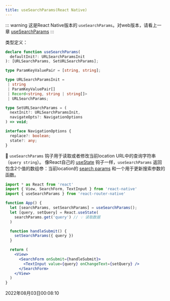 ```yaml
---
title: useSearchParams(React Native)
---
```


::: warning
这是React Native版本的 `useSearchParams`。对web版本，请看上一章 [useSearchParams](./useSearchParams)
:::

类型定义：
```typescript
declare function useSearchParams(
  defaultInit?: URLSearchParamsInit
): [URLSearchParams, SetURLSearchParams];

type ParamKeyValuePair = [string, string];

type URLSearchParamsInit =
 | string
 | ParamKeyValuePair[]
 | Record<string, string | string[]>
 | URLSearchParams;

type SetURLSearchParams = (
  nextInit?: URLSearchParamsInit,
  navigateOpts?: NavigationOptions
) => void;

interface NavigationOptions {
  replace?: boolean;
  state?: any;
}
```
📒 `useSearchParams` 钩子用于读取或者修改当前location URL中的查询字符串（`query string`）。 像React自己的 [useState](https://reactjs.org/docs/hooks-reference.html#usestate) 钩子一样，`useSearchParams` 返回包含2个值的数组😎：当前location的 [search params](https://developer.mozilla.org/en-US/docs/Web/API/URL/searchParams) 和一个用于更新搜索参数的函数。

```jsx {6,8,12}
import * as React from 'react'
import { View, SearchForm, TextInput } from 'react-native'
import { useSearchParams } from 'react-router-native'

function App() {
  let [searchParams, setSearchParams] = useSearchParams();
  let [query, setQuery] = React.useState(
    searchParams.get('query') // 💡 读取数据
  )

  function handleSubmit() {
    setSearchParams({ query })
  }

  return (
    <View>
      <SearchForm onSubmit={handleSubmit}>
        <TextInput value={query} onChangeText={setQuery} />
      </SearchForm>
    </View>
  )
}
```

2022年08月03日00:08:10
